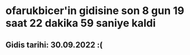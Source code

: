 # ofarukbicer'in gidisine son 8 gun 19 saat 22 dakika 59 saniye kaldi

## Gidis tarihi: 30.09.2022 :(
